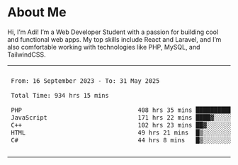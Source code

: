 <table border="0">
 <h1>About Me</h1>
 <p> Hi, I’m Adi! I’m a Web Developer Student with a passion for building cool and functional web apps. My top skills include React and Laravel, and I’m also comfortable working with technologies like PHP, MySQL, and TailwindCSS.


 <tr>
  <td>
  
 
 <!--START_SECTION:waka-->

```txt
From: 16 September 2023 - To: 31 May 2025

Total Time: 934 hrs 15 mins

PHP                                408 hrs 35 mins ██████████▓░░░░░░░░░░░░░░   43.24 %
JavaScript                         171 hrs 22 mins ████▓░░░░░░░░░░░░░░░░░░░░   18.14 %
C++                                102 hrs 23 mins ██▓░░░░░░░░░░░░░░░░░░░░░░   10.84 %
HTML                               49 hrs 21 mins  █▒░░░░░░░░░░░░░░░░░░░░░░░   05.22 %
C#                                 44 hrs 8 mins   █▒░░░░░░░░░░░░░░░░░░░░░░░   04.67 %
```

<!--END_SECTION:waka-->
  </td>
    <td>
   <div align="start">
        <a href="https://open.spotify.com/user/dxso20he52f5d4ti73duavf95">
        <img width="200px" src="https://spotify-github-profile.kittinanx.com/api/view.svg?uid=dxso20he52f5d4ti73duavf95&cover_image=true&theme=default&show_offline=false&background_color=121212&interchange=false" alt="Spotify Now Playing">
    </a>
</div> 

  </td>
 </tr>

</table>





